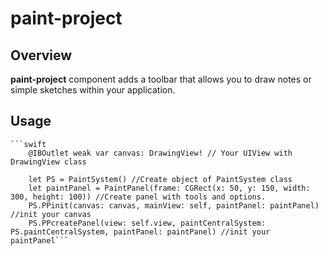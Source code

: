 # paint-project

## Overview

**paint-project** component adds a toolbar that allows you to draw notes or simple sketches within your application.

## Usage
    ```swift
        @IBOutlet weak var canvas: DrawingView! // Your UIView with DrawingView class
        
        let PS = PaintSystem() //Create object of PaintSystem class
        let paintPanel = PaintPanel(frame: CGRect(x: 50, y: 150, width: 300, height: 100)) //Create panel with tools and options.
        PS.PPinit(canvas: canvas, mainView: self, paintPanel: paintPanel) //init your canvas
        PS.PPcreatePanel(view: self.view, paintCentralSystem: PS.paintCentralSystem, paintPanel: paintPanel) //init your paintPanel```
